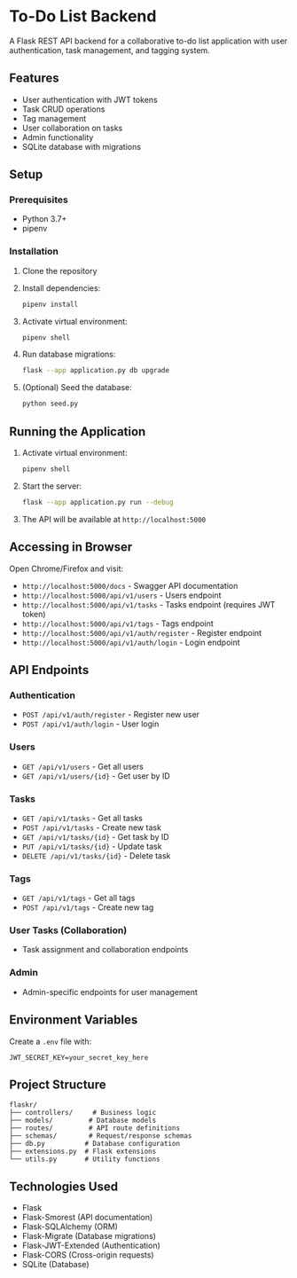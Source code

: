 # To-Do List Backend

A Flask REST API backend for a collaborative to-do list application with user authentication, task management, and tagging system.

## Features

- User authentication with JWT tokens
- Task CRUD operations
- Tag management
- User collaboration on tasks
- Admin functionality
- SQLite database with migrations

## Setup

### Prerequisites
- Python 3.7+
- pipenv

### Installation

1. Clone the repository
2. Install dependencies:
   ```bash
   pipenv install
   ```

3. Activate virtual environment:
   ```bash
   pipenv shell
   ```

4. Run database migrations:
   ```bash
   flask --app application.py db upgrade
   ```

5. (Optional) Seed the database:
   ```bash
   python seed.py
   ```

## Running the Application

1. Activate virtual environment:
   ```bash
   pipenv shell
   ```

2. Start the server:
   ```bash
   flask --app application.py run --debug
   ```

3. The API will be available at `http://localhost:5000`

## Accessing in Browser

Open Chrome/Firefox and visit:
- `http://localhost:5000/docs` - Swagger API documentation
- `http://localhost:5000/api/v1/users` - Users endpoint
- `http://localhost:5000/api/v1/tasks` - Tasks endpoint (requires JWT token)
- `http://localhost:5000/api/v1/tags` - Tags endpoint
- `http://localhost:5000/api/v1/auth/register` - Register endpoint
- `http://localhost:5000/api/v1/auth/login` - Login endpoint

## API Endpoints

### Authentication
- `POST /api/v1/auth/register` - Register new user
- `POST /api/v1/auth/login` - User login

### Users
- `GET /api/v1/users` - Get all users
- `GET /api/v1/users/{id}` - Get user by ID

### Tasks
- `GET /api/v1/tasks` - Get all tasks
- `POST /api/v1/tasks` - Create new task
- `GET /api/v1/tasks/{id}` - Get task by ID
- `PUT /api/v1/tasks/{id}` - Update task
- `DELETE /api/v1/tasks/{id}` - Delete task

### Tags
- `GET /api/v1/tags` - Get all tags
- `POST /api/v1/tags` - Create new tag

### User Tasks (Collaboration)
- Task assignment and collaboration endpoints

### Admin
- Admin-specific endpoints for user management

## Environment Variables

Create a `.env` file with:
```
JWT_SECRET_KEY=your_secret_key_here
```

## Project Structure

```
flaskr/
├── controllers/     # Business logic
├── models/         # Database models
├── routes/         # API route definitions
├── schemas/        # Request/response schemas
├── db.py          # Database configuration
├── extensions.py  # Flask extensions
└── utils.py       # Utility functions
```

## Technologies Used

- Flask
- Flask-Smorest (API documentation)
- Flask-SQLAlchemy (ORM)
- Flask-Migrate (Database migrations)
- Flask-JWT-Extended (Authentication)
- Flask-CORS (Cross-origin requests)
- SQLite (Database)
